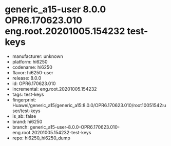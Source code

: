 # generic_a15-user 8.0.0 OPR6.170623.010 eng.root.20201005.154232 test-keys
- manufacturer: unknown
- platform: hi6250
- codename: hi6250
- flavor: hi6250-user
- release: 8.0.0
- id: OPR6.170623.010
- incremental: eng.root.20201005.154232
- tags: test-keys
- fingerprint: Huawei/generic_a15/generic_a15:8.0.0/OPR6.170623.010/root10051542:user/test-keys
- is_ab: false
- brand: hi6250
- branch: generic_a15-user-8.0.0-OPR6.170623.010-eng.root.20201005.154232-test-keys
- repo: hi6250_hi6250_dump
